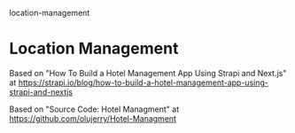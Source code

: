 location-management
# Location Management

Based on "How To Build a Hotel Management App Using Strapi and Next.js" at https://strapi.io/blog/how-to-build-a-hotel-management-app-using-strapi-and-nextjs

Based on "Source Code: Hotel Managment" at https://github.com/olujerry/Hotel-Managment
